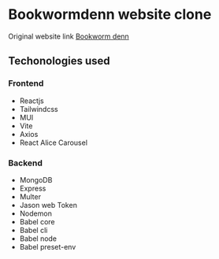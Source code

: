 # Bookwormdenn website clone

Original website link [Bookworm denn](https://bookwormsdenn.com/)

## Techonologies used

### Frontend

* Reactjs
* Tailwindcss
* MUI
* Vite
* Axios
* React Alice Carousel

### Backend

* MongoDB
* Express
* Multer
* Jason web Token
* Nodemon
* Babel core
* Babel cli
* Babel node
* Babel preset-env
